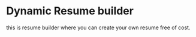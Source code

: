 # Dynamic Resume builder

this is resume builder where you can create your own resume free of cost.
